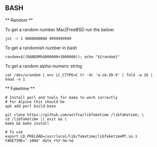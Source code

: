 ## BASH

** Random **

To get a random number Mac|FreeBSD run the below:
```shell
jot -r 1 9000000000 9999999999
```
To get a randomish number in bash
```shell
random=$((RANDOM%4000000+3000000)); echo "${random}"
```
To get a random alpha-numeric string
```shell
cat /dev/urandom | env LC_CTYPE=C tr -dc 'a-zA-Z0-9' | fold -w 16 | head -n 1
```

** Faketime **
```
# Install perl and tools for make to work correctly
# for Alpine this should be
apk add perl build-base

git clone https://github.com/wolfcw/libfaketime /libfaketime; \
cd /libfaketime || exit && \
make && make install

# To use
export LD_PRELOAD=/usr/local/lib/faketime/libfaketimeMT.so.1
FAKETIME='-100d' date +%Y-%m-%d
```